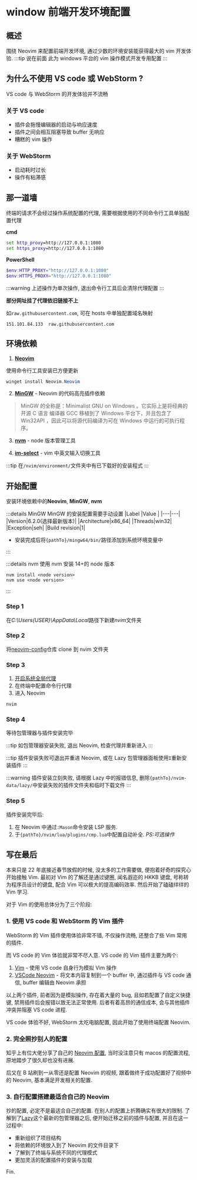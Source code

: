 # window 前端开发环境配置

## 概述

围绕 Neovim 来配置前端开发环境, 通过少数的环境安装能获得最大的 vim 开发体验.
:::tip 说在前面
此为 windows 平台的 vim 操作模式开发专用配置
:::

## 为什么不使用 VS code 或 WebStorm ?

VS code 与 WebStorm 的开发体验并不流畅

### 关于 VS code

- 插件会拖慢编辑器的启动与响应速度
- 插件之间会相互阻塞导致 buffer 无响应
- 糟糕的 vim 操作

### 关于 WebStorm

- 启动耗时过长
- 操作有粘滞感

## 那一道墙

终端的请求不会经过操作系统配置的代理, 需要根据使用的不同命令行工具单独配置代理

**cmd**

```cmd
set http_proxy=http://127.0.0.1:1080
set https_proxy=http://127.0.0.1:1080
```

**PowerShell**

```PowerShell
$env:HTTP_PROXY="http://127.0.0.1:1080"
$env:HTTPS_PROXY="http://127.0.0.1:1080"
```

:::warning
上述操作为单次操作, 退出命令行工具后会清除代理配置
:::

**部分网址挂了代理依旧链接不上**

如`raw.githubusercontent.com`, 可在 hosts 中单独配置域名映射

```hosts
151.101.84.133  raw.githubusercontent.com
```

## 环境依赖

1. [**Neovim**](https://neovim.io/)

使用命令行工具安装已方便更新

```PowerShell
winget install Neovim.Neovim
```

2. [**MinGW**](https://www.mingw-w64.org/) - Neovim 的代码高亮插件依赖

> MinGW 的全称是：Minimalist GNU on Windows 。它实际上是将经典的开源 C 语言 编译器 GCC 移植到了 Windows 平台下，并且包含了 Win32API ，因此可以将源代码编译为可在 Windows 中运行的可执行程序。

3. [**nvm**](https://github.com/coreybutler/nvm-windows) - node 版本管理工具

4. [**im-select**](https://github.com/daipeihust/im-select) - vim 中英文输入切换工具

:::tip
在`/nvim/environment/`文件夹中有已下载好的安装程式
:::

## 开始配置

安装环境依赖中的**Neovim**, **MinGW**, **nvm**

:::details MinGW
MinGW 的安装配置需要手动设置
|Label |Value |
|---|---|
|Version|6.2.0(选择最新版本)|
|Architecture|x86_64|
|Threads|win32|
|Exception|seh|
|Build revision|1|

- 安装完成后将`{pathTo}/mingw64/bin/`路径添加到系统环境变量中

:::

:::details nvm
使用 nvm 安装 14+的 node 版本

```bash:line-numbers
nvm install <node version>
nvm use <node version>
```

:::

### Step 1

在*C:\Users\{USER}\AppData\Local*路径下新建*nvim*文件夹

### Step 2

将[neovim-config](https://github.com/rovenssiren9417/neovim-config)仓库 clone 到 nvim 文件夹

### Step 3

1. [开启系统全局代理](./开发环境#环境依赖)
2. 在终端中配置命令行代理
3. 进入 Neovim

```bash
nvim
```

### Step 4

等待包管理器与插件安装完毕

:::tip
如包管理器安装失败, 退出 Neovim, 检查代理并重新进入
:::

:::tip
插件安装失败可退出并重进 Neovim, 或在 Lazy 包管理器面板使用`I`重新安装插件
:::

:::warning
插件安装立刻失败, 请根据 Lazy 中的报错信息, 删除`{pathTo}/nvim-data/lazy/`中安装失败的插件文件夹和临时下载文件
:::

### Step 5

插件安装完毕后:

1. 在 Neovim 中通过`:Mason`命令安装 LSP 服务.
2. 于`{pathTo}/nvim/lua/plugins/cmp.lua`中配置自动补全. _PS:可选操作_

## 写在最后

本来只是 22 年底接近春节放假的时候, 没太多的工作需要做, 便抱着好奇的探究心开始接触 Vim. 最初对 Vim 的了解还是通过键圈, 闻名遐迩的 HKKB 键盘, 号称转为程序员设计的键盘, 配合 Vim 可以极大的提高编码效率. 然后开始了磕磕绊绊的 Vim 学习.

对于 Vim 的使用总体分为了三个阶段:

### 1. 使用 VS code 和 WebStorm 的 Vim 插件

WebStorm 的 Vim 插件使用体验非常不错, 不仅操作流畅, 还整合了些 Vim 常用的插件.

而 VS code 的 Vim 体验就非常不尽人意. VS code 的 Vim 插件主要为两个:

1. [Vim](https://marketplace.visualstudio.com/items?itemName=vscodevim.vim) - 使用 VS code 自身行为模拟 Vim 操作
2. [VSCode Neovim](https://marketplace.visualstudio.com/items?itemName=asvetliakov.vscode-neovim) - 将文本内容复制到一个 buffer 中, 通过插件与 VS code 通信, buffer 编辑由 Neovim 承担

以上两个插件, 前者因为是模拟操作, 存在着大量的 bug, 且如若配置了自定义快捷键, 禁用插件后会报错以致无法正常使用.
后者有着高昂的通信成本, 会与其他插件冲突并阻塞 VS code 进程.

VS code 体验不好, WebStorm 太吃电脑配置, 因此开始了使用终端配置 Neovim.

### 2. 完全照抄别人的配置

知乎上有位大佬分享了自己的 [Neovim 配置](https://zhuanlan.zhihu.com/p/382092667), 当时没注意只有 macos 的配置流程, 原地踏步了很久却也没有进展.

后又在 B 站刷到一从零还是配置 Neovim 的视频, 跟着做终于成功配置好了视频中的 Neovim, 基本满足开发相关的配置.

### 3. 自行配置搭建最适合自己的 Neovim

抄的配置, 必定不是最适合自己的配置. 在别人的配置上折腾确实有很大的限制. 了解到了[Lazy](https://github.com/folke/lazy.nvim)这个最新的包管理器之后, 便开始迁移之前的插件与配置, 并且在这一过程中:

- 重新组织了项目结构
- 将依赖的环境放入到了 Neovim 的文件目录下
- 了解到了终端与系统不同的代理模式
- 更加灵活的配置插件的安装与加载

Fin.
